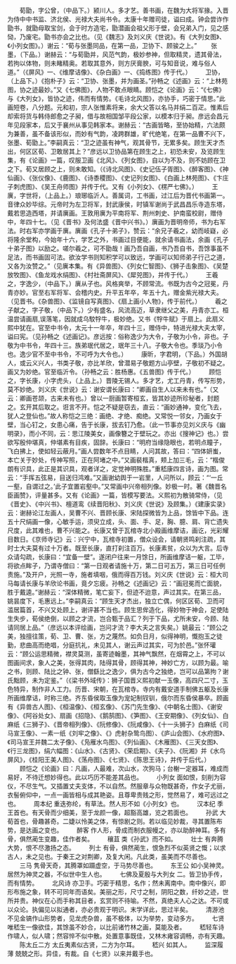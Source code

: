 <!-- { "loadSidebar": true } -->
　　荀勖，字公曾，（中品下。）颍川人。多才艺。善书画，在魏为大将军掾。入晋为侍中中书监、济北侯、光禄大夫尚书令。太康十年赠司徒，谥曰成。钟会尝诈作勖书，就勖母取宝剑，会于时方造宅，勖潜画会祖父形于壁，会兄弟入门，见之感恸，乃废宅。勖书亦会之比也。（见《魏志》及刘义庆《世说》。有《大列女图》、《小列女图》。）谢云：“荀与张墨同品，在第一品，卫协下、顾骏之上。”
　　张墨，（下品。）谢赫云：“与荀勖并，风范气韵，极妙参神，但取精灵，遗其骨法，若拘以体物，则未睹精奥。若取其意外，则方厌膏腴，可与知音说，难与俗人道。”（《屏风》一、《维摩诘像》、《杂白画》一、《捣练图》传于代。）
　　卫协，（上品下。）《抱朴子》云：“卫协、张墨，并为画圣。”孙畅之《述画》云：“上林苑图，协之迹最妙。”又《七佛图》，人物不敢点眼睛。顾恺之《论画》云：“《七佛》与《大列女》，皆协之迹，伟而有情势。《毛诗北风图》，亦协手，巧密于情思。”此画短卷，八分题。元和初，宗人张惟素将来，余大父答以名马并绢二百疋。惟素后却索将货与韩侍郎愈之子昶，借与故相国邹平段公家，以模本归于昶。彦远会昌元年见段家本，后又于襄州从事见韩家本。谢赫云：“古画皆略，至协始精，六法颇为兼善，虽不备该形似，而妙有气韵，凌跨群雄，旷代绝笔，在第一品曹不兴下，张墨、荀勖上。”李嗣真云：“卫之迹虽有神气，观其骨节，无累多矣。顾生天才杰出，何区区荀、卫敢居其上？”彦远以卫协品第在顾生之上，初恐未安，及览顾生集，有《论画》一篇，叹服卫画《北风》、《列女图》，自以为不及，则不妨顾在卫之下。荀又居顾之上，则未敢知。（《诗北风图》、《史记伍子胥图》、《醉客图》、《神仙画》、《张仪像》、《鹿图》、《诗黍稷图》、《史记列女图》、《白画上林苑图》、《卞庄子刺虎图》、《吴王舟师图》并传于代。又有《小列女》、《楞严七佛》。）
　　王廙，字世将，（上品上。）琅琊临沂人。善属词，工书画，过江后为晋代书画第一。音律众妙毕综。元帝时为左卫将军，封武康侯，时镇军谢尚于武昌昌乐寺造东塔，戴若思造西塔，并请廙画。王敦用廙为平南将军、荆州刺史、护南蛮校尉，赠侍中，年四十七。（见《晋书》及何法盛《晋中兴书》。）廙画为晋明帝师，书为右军法。时右军亦学画于廙。廙画《孔子十弟子》，赞云：“余兄子羲之，幼而岐嶷，必将隆余堂构，今始年十六，学艺之外，书画过目便能，就余请书画法，余画《孔子十弟子图》以励之。嗟尔羲之，可不勖哉！画乃吾自画，书乃吾自书，吾馀事虽不足法，而书画固可法。欲汝学书则知积学可以致远，学画可以知师弟子行己之道，又各为汝赞之。”（见廙本集。有《异兽图》、《列女仁智图》、《狮子击象图》、《吴楚放牧图》、《鱼龙戏水绢图》、《村社斋屏风》、《犀兕图》，并传于代。）
　　王羲之，字逸少，（中品下。）廙从子也。风格爽举，不顾常流。书既为古今之冠冕，丹青亦妙。官至右军将军、会稽内史。升平五年卒，年五十九，赠金紫光禄大夫。（见晋书。《杂兽图》、《监镜自写真图》、《扇上画小人物》，传于前代。）
　　羲之子献之，字子敬，（中品下。）少有盛名，风流高迈，草隶继父之美，丹青亦工。桓温尝请画扇,误落笔，因就成乌駮牸牛，极妙绝。又书《牸牛赋》于扇上。此扇义熙中犹在。官至中书令，太元十一年卒，年四十三，赠侍中，特进光禄大夫太宰，谥曰宪。（见孙畅之《述画记》。彦远按：俗称逸少为大令，子敬为小令，非也。子敬为中书令，年四十三。族弟珉代居之，珉年三十八。子敬大令也。季琰乃小令也。逸少官不至中书令，不可呼为大令也。）
　　康昕，字君明，（下品。）外国胡人，或云义兴人，书类子敬，亦比羊欣，曾潜易子敬题方山亭壁，子敬初不疑之。画又为妙绝。官至临沂令。（孙畅之云：胜杨惠。《五兽图》传于代。）
　　顾恺之，字长康，小字虎头，（上品上。）晋陵无锡人。多才艺，尤工丹青，传写形势，莫不妙绝。刘义庆《世说》云：谢安谓长康曰：“卿画自生人以来未有也。”（又云：卿画苍颉，古来未有也。）曾以一厨画暂寄桓玄，皆其妙迹所珍秘者，封题之。玄开其后取之。诳言不开。恺之不疑是窃去，直云：“画妙通神，变化飞去，犹人之登仙也。”故人称恺之三绝：画绝、才绝、痴绝。又常悦一邻女，乃画女于壁，当心钉之，女患心痛，告于长康，拔去钉乃愈。（此一节事亦见刘义庆与《幽明录》，而小不同，云：思江陵美女，画像簪之于壁玩之。亦出《搜神记》也。）尝欲写殷仲堪真，仲堪素有目疾，固辞。长康曰：“明府当缘隐眼也，若明点瞳子，飞白拂上，使如轻云蔽月。”画人尝数年不点目睛，人问其故，答曰：“四体妍蚩，本亡关于妙处，传神写照，正在阿堵之中。”又画裴楷真，颊上加三毛，云：“楷俊朗有识具，此正是其识具，观者详之，定觉神明殊胜。”重嵇康四言诗，画为图。常云：“手挥五弦易，目送归鸿难。”又画谢幼舆于一岩里，人问所以，顾云：“‘一丘一壑，自谓过之。’此子宜置岩壑中。”又常画中兴帝相列像。妙极一时。著《魏晋名臣画赞》，评量甚多。又有《论画》一篇，皆模写要法。义熙初为散骑常侍，（见《晋史》、《中兴书》、檀道鸾《续晋阳秋》、刘义庆《世说》及顾集。）《建康实录》云：谢赫论江左画人，吴曹不兴、晋顾长康、宋陆探微皆为上品，馀皆中下品。连五十尺绢画一像，心敏手运，须臾立成，头、面、手、足，胸、臆、肩、背亡遗失尺度，此其难也，曹不兴能之。长康又曾于瓦棺寺北小殿画维摩诘，画讫，光彩耀目数日。《京师寺记》云：兴宁中，瓦棺寺初置，僧众设会，请朝贤鸣刹注疏，其时士大夫莫有过十万者。既至长康，直打刹注百万。长康素贫，众以为大言。后寺众请勾疏，长康曰：“宜备一壁”。遂闭户往来一月馀日，所画维摩诘一躯，工毕，将欲点眸子，乃谓寺僧曰：“第一日观者请施十万，第二日可五万，第三日可任例责施。”及开户，光照一寺，施者填咽，俄而得百万钱。刘义庆《世说》云：桓大司马每请长康与羊欣论书画，竟夕忘疲。孙畅之《述画记》云：“画冠冕而亡面貌，胜于戴逵。”谢赫云：“深体精微，笔亡妄下，但迹不迨意，声过其实。在第三品，姚昙度下，毛惠远上。”李嗣真云：“顾生天才杰出，独立亡偶，何区区荀、卫而可滥居篇首，不兴又处顾上，谢评甚不当也。顾生思侔造化，得妙物于神会，足使陆生失步，荀侯绝倒，以顾之才流，岂合甄于品汇？列于下品，尤所未安，今顾、陆请同居上品。”（彦远以本评绘画，岂问才流？李大夫之言失矣。）姚最云：“顾公之美，独擅往策，荀、卫、曹、张，方之蔑然。如负日月，似得神明，慨抱玉之徒勤，悲曲高而绝唱，分庭抗礼，未见其人，谢云声过其实，可为於邑。”张怀瓘云：“顾公运思精微，襟灵莫测，虽寄迹翰墨，其神气飘然，在烟霄之上，不可以图画间求，象人之美，张得其肉，陆得其骨，顾得其神，神妙亡方，以顾为最。喻之书，则顾、陆比之钟、张，僧繇比之逸少，俱为古今之独绝，岂可以品第拘？谢氏黜顾，未为定鉴。”（《梁书外域传》：狮子国晋义熙初献一玉像，高四尺二寸，玉色特异，制作非人工力。历晋、宋朝，在瓦棺寺。寺内有戴安道手制佛五躯及长康所画维摩诘，时称三绝。齐东昏侯取玉像为宠妃制钗钏，俄尔而东昏侯暴卒。顾画有《异兽古人图》、《桓温像》、《桓玄像》、《苏门先生像》、《中朝名士图》、《谢安像》、《阿谷处女》、扇画《招隐》、《鹅鹄图》、《笋图》、《王安期像》、《列女仙》、白麻纸《三狮子》、《晋帝相列像》、《阮修像》、《阮咸像》、《十一头狮子》白麻纸《司马宣王像》、一素一纸《刘牢之像》、《》虎射杂鸷鸟图）、《庐山会图》、《水府图》、《司马宣王并魏二太子像》、《凫雁水鸟图》、《列仙画》、《木雁图》、《三天女图》、《行三龙图》，绢六幅图：《山水》、《古贤》、《荣启期》、《夫子》、《阮湘》并《水鸟屏风》，《桂阳王美人图》、《荡舟图》、《七贤》、《陈思王诗》，并传于后代。）
　　顾恺之《论画》曰：凡画，人最难，次山水，次狗马；台榭一定器耳，难成而易好，不待迁想妙得也。此以巧历不能差其品也。
　　小列女 面如恨，刻削为容仪，不尽生气。又插置丈夫支体，不以自然。然服章与众物既甚奇，作女子尤丽，衣髻俯仰中，一点一画皆相与成其艳姿。且尊卑贵贱之形，觉然易了，难可远过之也。
　　周本纪 重迭弥纶，有草法。然人形不如《小列女》也。
　　汉本纪 季王首也。有天骨而少细美，至于龙颜一像，超豁高雄，览之若面也。
　　孙武 大荀首也，骨趣甚奇。二婕以怜美之体，有惊剧之则。若以临见妙裁，寻其置陈布势，是达画之变也。
　　醉客 作人形，骨成而制衣服幔之，亦以助醉神耳。多有骨，俱然蔺生变趣，佳作者矣。
　　穰苴 类《孙武》而不如。
　　壮士 有奔腾大势，恨不尽激扬之态。
　　列士 有骨，俱然蔺生，恨急烈不似英贤之慨；以求古人，未之见也。于秦王之对荆卿，及复大闲。凡此类，虽美而不尽善也。
　　三马 隽骨天奇，其腾罩如蹑虚空，于马势尽善也。
　　东王公 如小吴神灵。居然为神灵之器，不似世中生人也。
　　七佛及夏殷与大列女 二。皆卫协手传，而有情势。
　　北风诗 亦卫手。巧密于精思，名作；然未离南中。南中像兴，即形布施之象，转不可同年而语矣。美丽之形，尺寸之制，阴阳之数，纤妙之迹，世所并贵。神仪在心而手称其目者，玄赏则不待喻。不然，真绝夫人心之达。不可或以众论。执偏见以拟通者，亦必贵观于明识。末学详此，思过半矣。
　　清游池 不见金镐作山形势者，见龙虎杂兽，虽不极体，以为举势，变动多方。
　　七贤 唯嵇生一像欲佳，其馀虽不妙合，以比前诸竹林之画，莫能及者。
　　嵇轻车诗 作啸人，似人啸；然容悴不似中散。处置意事既佳，又林木雍容调畅，亦有天趣。
　　陈太丘二方 太丘夷素似古贤，二方为尔耳。
　　嵇兴 如其人。
　　监深履薄 兢兢之形。异佳，有裁。自《七贤》以来并戴手也。
